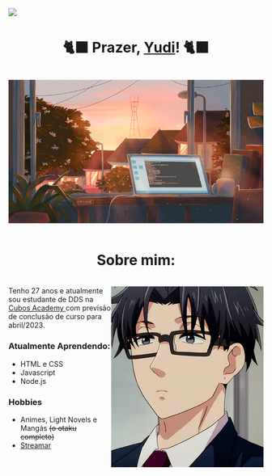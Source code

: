 ![](https://komarev.com/ghpvc/?username=alex-yudi)
<h1 align = "center"> 🐈‍⬛ Prazer, <a href="https://www.linkedin.com/in/alex-yudi/" target="_blank"> Yudi</a>! 🐈‍⬛ </h1>
<br/>
<div align="center">
<img src="/computador.gif" align="center">
</div>
<br/>
<h1 align = "center">Sobre mim:</h1>
<br/>
<img src="/hirotaka.gif" align="right">

<div align="left>
 <p align="center">Tenho 27 anos e atualmente sou estudante de DDS na <a href="https://cubos.academy/" target="_blank"> Cubos Academy </a> com previsão de conclusão de curso para abril/2023.</p>
</div>

<div align="left">     
      <h3> Atualmente Aprendendo: </h3>
      <ul>
      <li> HTML e CSS </li>
      <li> Javascript </li>
      <li> Node.js </li>
      </ul>
</div>

<div align="left">     
      <h3> Hobbies </h3>
      <ul>
      <li> Animes, Light Novels e Mangás <s>(o otaku completo)</s></li>
      <li> <a href="https://www.twitch.tv/oxyggedon"> Streamar </a> </li>
      </ul>
</div>



